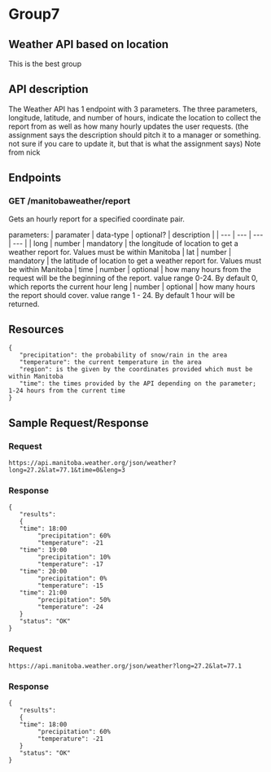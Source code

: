 # Group7
## Weather API based on location
This is the best group

## API description
The Weather API has 1 endpoint with 3 parameters. The three parameters, longitude, latitude, and number of hours, indicate the location to collect the report from as well as how many hourly updates the user requests. (the assignment says the description should pitch it to a manager or something. not sure if you care to update it, but that is what the assignment says) Note from nick 

## Endpoints

### GET /manitobaweather/report
Gets an hourly report for a specified coordinate pair.

parameters:
 | paramater | data-type | optional? | description |
 | --- | --- | --- | --- |
 | long | number | mandatory | the longitude of location to get a weather report for. Values must be within Manitoba
 | lat | number | mandatory | the latitude of location to get a weather report for. Values must be within Manitoba
 | time  |  number | optional | how many hours from the request will be the beginning of the report. value range 0-24. By default 0, which reports the current hour
  leng | number | optional | how many hours the report should cover. value range 1 - 24. By default 1 hour will be returned.

## Resources
```
{  
   "precipitation": the probability of snow/rain in the area
   "temperature": the current temperature in the area
   "region": is the given by the coordinates provided which must be within Manitoba
   "time": the times provided by the API depending on the parameter; 1-24 hours from the current time
}
```

## Sample Request/Response
### Request
```
https://api.manitoba.weather.org/json/weather?long=27.2&lat=77.1&time=0&leng=3
```
### Response
```
{
   "results":
   {
   "time": 18:00
        "precipitation": 60%
        "temperature": -21
   "time": 19:00
        "precipitation": 10%
        "temperature": -17
   "time": 20:00
        "precipitation": 0%
        "temperature": -15
   "time": 21:00
        "precipitation": 50%
        "temperature": -24
   }
   "status": "OK"
}
```
### Request
```
https://api.manitoba.weather.org/json/weather?long=27.2&lat=77.1
```
### Response
```
{
   "results":
   {
   "time": 18:00
        "precipitation": 60%
        "temperature": -21
   }
   "status": "OK"
}
```






